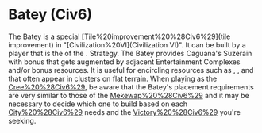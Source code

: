 # Batey (Civ6)

The Batey is a special [Tile%20improvement%20%28Civ6%29](tile improvement) in "[Civilization%20VI](Civilization VI)". It can be built by a player that is the of the .
Strategy.
The Batey provides Caguana's Suzerain with bonus that gets augmented by adjacent Entertainment Complexes and/or bonus resources. It is useful for encircling resources such as , , and that often appear in clusters on flat terrain. When playing as the [Cree%20%28Civ6%29](Cree), be aware that the Batey's placement requirements are very similar to those of the [Mekewap%20%28Civ6%29](Mekewap) and it may be necessary to decide which one to build based on each [City%20%28Civ6%29](city's) needs and the [Victory%20%28Civ6%29](victory) you're seeking.